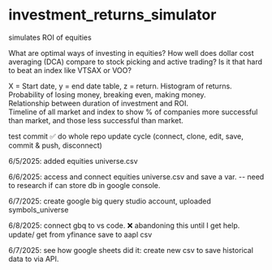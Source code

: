 # investment_returns_simulator
simulates ROI of equities


What are optimal ways of investing in equities? 
How well does dollar cost averaging (DCA) compare to stock picking and active trading?
Is it that hard to beat an index like VTSAX or VOO?

X = Start date, y = end date table, z = return. Histogram of returns. Probability of losing money, breaking even, making money.  
Relationship between duration of investment and ROI.  
Timeline of all market and index to show % of companies more successful than market, and those less successful than market.

test commit ✅
do whole repo update cycle (connect, clone, edit, save, commit & push, disconnect)

6/5/2025: added equities universe.csv

6/6/2025: access and connect equities universe.csv and save a var.  -- need to research if can store db in google console.

6/7/2025: create google big query studio account, uploaded symbols_universe

6/8/2025: connect gbq to vs code. ❌ abandoning this until I get help. 
update/ get from yfinance save to aapl csv

6/7/2025: see how google sheets did it: create new csv to save historical data to via API. 
